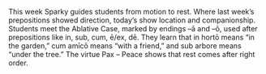 This week Sparky guides students from motion to rest.
Where last week’s prepositions showed direction, today’s show location and companionship.
Students meet the Ablative Case, marked by endings –ā and –ō, used after prepositions like in, sub, cum, ē/ex, dē.
They learn that in hortō means “in the garden,” cum amīcō means “with a friend,” and sub arbore means “under the tree.”
The virtue Pax – Peace shows that rest comes after right order.
